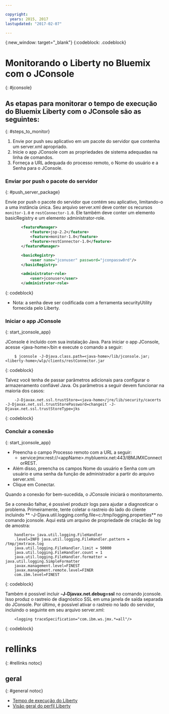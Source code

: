 ```yaml
---

copyright:
  years: 2015, 2017
lastupdated: "2017-02-07"

---
```


{:new_window: target="_blank"}
{:codeblock: .codeblock}

# Monitorando o Liberty no Bluemix com o JConsole
{: #jconsole}

## As etapas para monitorar o tempo de execução do Bluemix Liberty com o JConsole são as seguintes:
{: #steps_to_monitor}

1. Envie por push seu aplicativo em um pacote do servidor que contenha um server.xml apropriado.
2. Inicie o app JConsole com as propriedades de sistema adequadas na linha de comandos.
3. Forneça a URL adequada do processo remoto, o Nome do usuário e a Senha para o JConsole.

### Enviar por push o pacote do servidor
{: #push_server_package}

Envie por push o pacote do servidor que contém seu aplicativo, limitando-o a uma instância única. Seu arquivo server.xml deve conter os recursos `monitor-1.0` e `restConnector-1.0`. Ele também deve conter um elemento basicRegistry e um elemento administrator-role.
```xml
       <featureManager>
           <feature>jsp-2.2</feature>
           <feature>monitor-1.0</feature>
           <feature>restConnector-1.0</feature>
       </featureManager>

       <basicRegistry>
           <user name="jconuser" password="jconpassw0rd"/>
       </basicRegistry>

       <administrator-role>
           <user>jconuser</user>
       </administrator-role>
```
{: codeblock}

   * Nota: a senha deve ser codificada com a ferramenta securityUtility fornecida pelo Liberty.

### Iniciar o app JConsole
{: start_jconsole_app}

JConsole é incluído com sua instalação Java.  Para iniciar o app JConsole, acesse &lt;java-home&gt;/bin e execute o comando a seguir:
```
    $ jconsole -J-Djava.class.path=<java-home>/lib/jconsole.jar;<liberty-home>/wlp/clients/restConnector.jar
```
{: codeblock}

Talvez você tenha de passar parâmetros adicionais para configurar o armazenamento confiável Java. Os parâmetros a seguir devem funcionar na maioria dos casos:
```
    -J-Djavax.net.ssl.trustStore=<java-home>/jre/lib/security/cacerts -J-Djavax.net.ssl.trustStorePassword=changeit -J-Djavax.net.ssl.trustStoreType=jks
```
{: codeblock}

### Concluir a conexão
{: start_jconsole_app}
  * Preencha o campo Processo remoto com a URL a seguir:
    * service:jmx:rest://&lt;appName&gt;.mybluemix.net:443/IBMJMXConnectorREST.
  *  Além disso, preencha os campos Nome do usuário e Senha com um usuário e uma senha da função de administrador a partir do arquivo server.xml.
  * Clique em Conectar.

Quando a conexão for bem-sucedida, o
JConsole iniciará o monitoramento.

Se a conexão falhar, é possível produzir logs para ajudar a diagnosticar o problema.
Primeiramente, tente coletar o rastreio do lado do cliente incluindo **
-J-Djava.util.logging.config.file=c:/tmp/logging.properties** no comando jconsole.
Aqui está um arquivo de propriedade de criação de log de amostra:
```
    handlers= java.util.logging.FileHandler
    .level=INFO java.util.logging.FileHandler.pattern = /tmp/jmxtrace.log
    java.util.logging.FileHandler.limit = 50000
    java.util.logging.FileHandler.count = 1
    java.util.logging.FileHandler.formatter = java.util.logging.SimpleFormatter
    javax.management.level=FINEST
    javax.management.remote.level=FINER
    com.ibm.level=FINEST
```
{: codeblock}

Também é possível incluir <b>&dash;J&dash;Djavax.net.debug=ssl</b> no comando jconsole. Isso produz o rastreio de diagnóstico SSL em uma janela de saída separada do JConsole.  Por último, é possível ativar o rastreio no lado do servidor, incluindo o seguinte em seu arquivo server.xml:
```
    <logging traceSpecification="com.ibm.ws.jmx.*=all"/>
```
{: codeblock}

# rellinks
{: #rellinks notoc}
## geral
{: #general notoc}
* [Tempo de execução do Liberty](index.html)
* [Visão geral do perfil Liberty](http://www-01.ibm.com/support/knowledgecenter/SSAW57_8.5.5/com.ibm.websphere.wlp.nd.doc/ae/cwlp_about.html)
